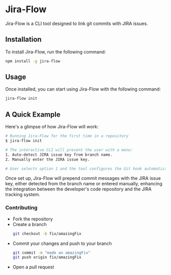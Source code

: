 # Jira-Flow

Jira-Flow is a CLI tool designed to link git commits with JIRA issues.

## Installation

To install Jira-Flow, run the following command:

```sh
npm install -g jira-flow
```

## Usage

Once installed, you can start using Jira-Flow with the following command:

```sh
jira-flow init
```

## A Quick Example

Here's a glimpse of how Jira-Flow will work:

```bash
# Running Jira-Flow for the first time in a repository
$ jira-flow init

# The interactive CLI will present the user with a menu:
1. Auto-detect JIRA issue key from branch name.
2. Manually enter the JIRA issue key.

# User selects option 1 and the tool configures the Git hook automatically.

```

Once set up, Jira-Flow will prepend commit messages with the JIRA issue key, either detected from the branch name or entered manually, enhancing the integration between the developer's code repository and the JIRA tracking system.

### Contributing

- Fork the repository
- Create a branch
  ```bash
  git checkout -b fix/amazingFix
  ```
- Commit your changes and push to your branch
  ```bash
  git commit -m "made an amazingFix"
  git push origin fix/amazingFix
  ```
- Open a pull request
